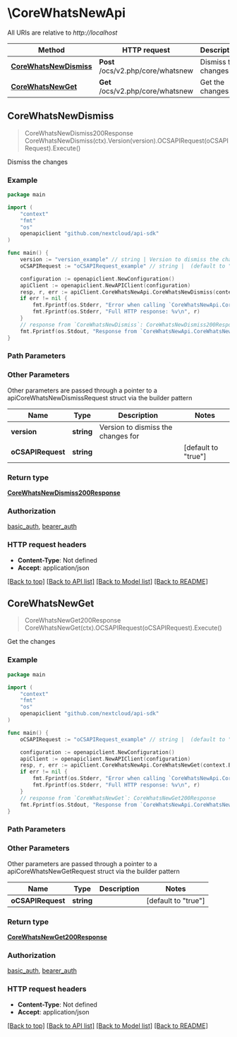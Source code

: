 # \CoreWhatsNewApi

All URIs are relative to *http://localhost*

Method | HTTP request | Description
------------- | ------------- | -------------
[**CoreWhatsNewDismiss**](CoreWhatsNewApi.md#CoreWhatsNewDismiss) | **Post** /ocs/v2.php/core/whatsnew | Dismiss the changes
[**CoreWhatsNewGet**](CoreWhatsNewApi.md#CoreWhatsNewGet) | **Get** /ocs/v2.php/core/whatsnew | Get the changes



## CoreWhatsNewDismiss

> CoreWhatsNewDismiss200Response CoreWhatsNewDismiss(ctx).Version(version).OCSAPIRequest(oCSAPIRequest).Execute()

Dismiss the changes

### Example

```go
package main

import (
    "context"
    "fmt"
    "os"
    openapiclient "github.com/nextcloud/api-sdk"
)

func main() {
    version := "version_example" // string | Version to dismiss the changes for
    oCSAPIRequest := "oCSAPIRequest_example" // string |  (default to "true")

    configuration := openapiclient.NewConfiguration()
    apiClient := openapiclient.NewAPIClient(configuration)
    resp, r, err := apiClient.CoreWhatsNewApi.CoreWhatsNewDismiss(context.Background()).Version(version).OCSAPIRequest(oCSAPIRequest).Execute()
    if err != nil {
        fmt.Fprintf(os.Stderr, "Error when calling `CoreWhatsNewApi.CoreWhatsNewDismiss``: %v\n", err)
        fmt.Fprintf(os.Stderr, "Full HTTP response: %v\n", r)
    }
    // response from `CoreWhatsNewDismiss`: CoreWhatsNewDismiss200Response
    fmt.Fprintf(os.Stdout, "Response from `CoreWhatsNewApi.CoreWhatsNewDismiss`: %v\n", resp)
}
```

### Path Parameters



### Other Parameters

Other parameters are passed through a pointer to a apiCoreWhatsNewDismissRequest struct via the builder pattern


Name | Type | Description  | Notes
------------- | ------------- | ------------- | -------------
 **version** | **string** | Version to dismiss the changes for | 
 **oCSAPIRequest** | **string** |  | [default to &quot;true&quot;]

### Return type

[**CoreWhatsNewDismiss200Response**](CoreWhatsNewDismiss200Response.md)

### Authorization

[basic_auth](../README.md#basic_auth), [bearer_auth](../README.md#bearer_auth)

### HTTP request headers

- **Content-Type**: Not defined
- **Accept**: application/json

[[Back to top]](#) [[Back to API list]](../README.md#documentation-for-api-endpoints)
[[Back to Model list]](../README.md#documentation-for-models)
[[Back to README]](../README.md)


## CoreWhatsNewGet

> CoreWhatsNewGet200Response CoreWhatsNewGet(ctx).OCSAPIRequest(oCSAPIRequest).Execute()

Get the changes

### Example

```go
package main

import (
    "context"
    "fmt"
    "os"
    openapiclient "github.com/nextcloud/api-sdk"
)

func main() {
    oCSAPIRequest := "oCSAPIRequest_example" // string |  (default to "true")

    configuration := openapiclient.NewConfiguration()
    apiClient := openapiclient.NewAPIClient(configuration)
    resp, r, err := apiClient.CoreWhatsNewApi.CoreWhatsNewGet(context.Background()).OCSAPIRequest(oCSAPIRequest).Execute()
    if err != nil {
        fmt.Fprintf(os.Stderr, "Error when calling `CoreWhatsNewApi.CoreWhatsNewGet``: %v\n", err)
        fmt.Fprintf(os.Stderr, "Full HTTP response: %v\n", r)
    }
    // response from `CoreWhatsNewGet`: CoreWhatsNewGet200Response
    fmt.Fprintf(os.Stdout, "Response from `CoreWhatsNewApi.CoreWhatsNewGet`: %v\n", resp)
}
```

### Path Parameters



### Other Parameters

Other parameters are passed through a pointer to a apiCoreWhatsNewGetRequest struct via the builder pattern


Name | Type | Description  | Notes
------------- | ------------- | ------------- | -------------
 **oCSAPIRequest** | **string** |  | [default to &quot;true&quot;]

### Return type

[**CoreWhatsNewGet200Response**](CoreWhatsNewGet200Response.md)

### Authorization

[basic_auth](../README.md#basic_auth), [bearer_auth](../README.md#bearer_auth)

### HTTP request headers

- **Content-Type**: Not defined
- **Accept**: application/json

[[Back to top]](#) [[Back to API list]](../README.md#documentation-for-api-endpoints)
[[Back to Model list]](../README.md#documentation-for-models)
[[Back to README]](../README.md)

